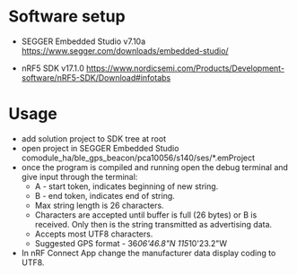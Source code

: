 # Software setup

* SEGGER Embedded Studio v7.10a
https://www.segger.com/downloads/embedded-studio/

* nRF5 SDK v17.1.0
https://www.nordicsemi.com/Products/Development-software/nRF5-SDK/Download#infotabs

# Usage
- add solution project to SDK tree at root
- open project in SEGGER Embedded Studio comodule_ha/ble_gps_beacon/pca10056/s140/ses/*.emProject
- once the program is compiled and running open the debug terminal and give input through the terminal:
   - A - start token, indicates beginning of new string.
   - B - end token, indicates end of string.
   - Max string length is 26 characters.
   - Characters are accepted until buffer is full (26 bytes) or B is received. Only then is the string transmitted as advertising data.
   - Accepts most UTF8 characters.
   - Suggested GPS format - 36*06'46.8"N 115*10'23.2"W
- In nRF Connect App change the manufacturer data display coding to UTF8.

